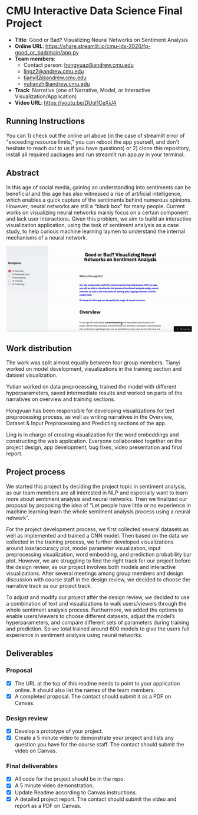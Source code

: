 # CMU Interactive Data Science Final Project

* **Title**: Good or Bad? Visualizing Neural Networks on Sentiment Analysis
* **Online URL**: https://share.streamlit.io/cmu-ids-2020/fp-good_or_bad/main/app.py
* **Team members**:
  * Contact person: hongyuaz@andrew.cmu.edu
  * lingz2@andrew.cmu.edu
  * tianyil2@andrew.cmu.edu
  * yutianzh@andrew.cmu.edu
* **Track**: Narrative (one of Narrative, Model, or Interactive Visualization/Application)
* **Video URL**: https://youtu.be/DUol1CeXiJ4

## Running Instructions

You can 1) check out the online url above (in the case of streamlit error of "exceeding resource limits," you can reboot the app yourself, and don't hesitate to reach out to us if you have questions) or 2) clone this repository, install all required packages and run streamlit run app.py in your terminal.

## Abstract
In this age of social media, gaining an understanding into sentiments can be beneficial and this age has also witnessed a rise of artificial intelligence, which enables a quick capture of the sentiments behind numerous opinions.  However, neural networks are still a “black box” for many people. Current works on visualizing neural networks mainly focus on a certain component and lack user interactions. Given this problem, we aim to build an interactive visualization application, using the task of sentiment analysis as a case study, to help curious machine learning laymen to understand the internal mechanisms of a neural network.

![A screenshot of your application. Could be a GIF.](fq_screencast.gif)

## Work distribution 
The work was split almost equally between four group members. Tianyi worked on model development, visualizations in the training section and dataset visualization. 

Yutian worked on data preprocessing, trained the model with different hyperparameters, saved intermediate results and worked on parts of the narratives on overview and training sections. 

Hongyuan has been responsible for developing visualizations for text preprocessing process, as well as writing narratives in the Overview, Dataset & Input Preprocessing and Predicting sections of the app. 

Ling is in charge of creating visualization for the word embeddings and constructing the web application. Everyone collaborated together on the project design, app development, bug fixes, video presentation and final report. 

## Project process
We started this project by deciding the project topic in sentiment analysis, as our team members are all interested in NLP and especially want to learn more about sentiment analysis and neural networks. Then we finalized our proposal by proposing the idea of “Let people have little or no experience in machine learning learn the whole sentiment analysis process using a neural network”. 

For the project development process, we first collected several datasets as well as implemented and trained a CNN model. Then based on the data we collected in the training process, we further developed visualizations around loss/accuracy plot, model parameter visualization, input preprocessing visualization, word embedding, and prediction probability bar plot. However, we are struggling to find the right track for our project before the design review, as our project involves both models and interactive visualizations. After several meetings among group members and design discussion with course staff in the design review, we decided to choose the narrative track as our project track. 

To adjust and modify our project after the design review, we decided to use a combination of text and visualizations to walk users/viewers through the whole sentiment analysis process. Furthermore, we added the options to enable users/viewers to choose different datasets, adjust the model’s hyperparameters, and compare different sets of parameters during training and prediction. So we total trained around 600 models to give the users full experience in sentiment analysis using neural networks. 
 

## Deliverables

### Proposal

- [x] The URL at the top of this readme needs to point to your application online. It should also list the names of the team members.
- [x] A completed proposal. The contact should submit it as a PDF on Canvas.

### Design review

- [x] Develop a prototype of your project.
- [x] Create a 5 minute video to demonstrate your project and lists any question you have for the course staff. The contact should submit the video on Canvas.

### Final deliverables

- [x] All code for the project should be in the repo.
- [x] A 5 minute video demonstration.
- [x] Update Readme according to Canvas instructions.
- [x] A detailed project report. The contact should submit the video and report as a PDF on Canvas.
